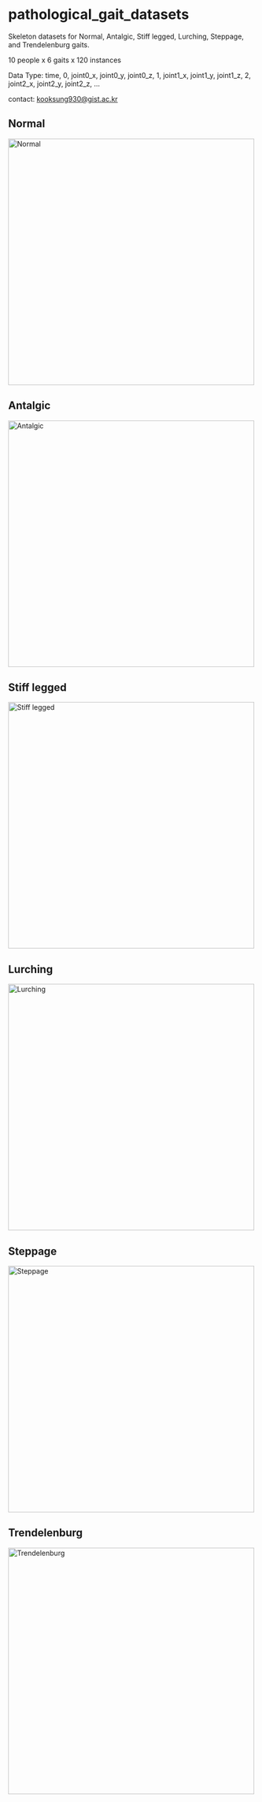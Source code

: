 # pathological_gait_datasets
Skeleton datasets for Normal, Antalgic, Stiff legged, Lurching, Steppage, and Trendelenburg gaits.

10 people x 6 gaits x 120 instances

Data Type: time, 0, joint0_x, joint0_y, joint0_z, 1, joint1_x, joint1_y, joint1_z, 2, joint2_x, joint2_y, joint2_z, ...

contact: kooksung930@gist.ac.kr

Normal
-------------------
<img width=500 src="https://user-images.githubusercontent.com/4926634/75979702-679c9d80-5f24-11ea-85dd-4931df5881ff.PNG" title="Normal">

Antalgic
----------------
<img width=500 src="https://user-images.githubusercontent.com/4926634/75979729-75522300-5f24-11ea-8887-759f31c9bc83.PNG" title="Antalgic">

Stiff legged
-----------------
<img width=500 src="https://user-images.githubusercontent.com/4926634/75979730-75eab980-5f24-11ea-9485-de0fd510bc6c.PNG" title="Stiff legged">

Lurching
-----------------
<img width=500 src="https://user-images.githubusercontent.com/4926634/75979721-73885f80-5f24-11ea-8c9d-e5c51a323911.PNG" title="Lurching">

Steppage
-----------------
<img width=500 src="https://user-images.githubusercontent.com/4926634/75979726-74b98c80-5f24-11ea-93db-a1cc019a69af.PNG" title="Steppage">

Trendelenburg
-----------------
<img width=500 src="https://user-images.githubusercontent.com/4926634/75979728-75522300-5f24-11ea-95d7-5bc396ba92e0.PNG" title="Trendelenburg">
